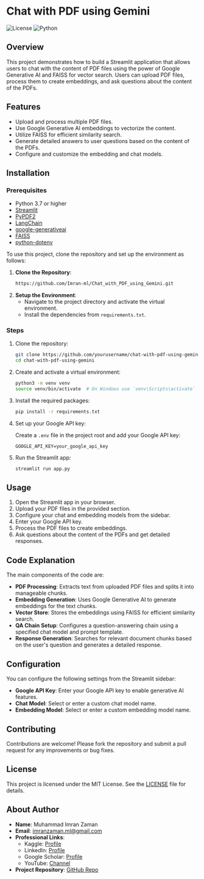# Chat with PDF using Gemini

![License](https://img.shields.io/badge/license-MIT-blue.svg)
![Python](https://img.shields.io/badge/python-3.7%2B-brightgreen.svg)

## Overview

This project demonstrates how to build a Streamlit application that allows users to chat with the content of PDF files using the power of Google Generative AI and FAISS for vector search. Users can upload PDF files, process them to create embeddings, and ask questions about the content of the PDFs.

## Features

- Upload and process multiple PDF files.
- Use Google Generative AI embeddings to vectorize the content.
- Utilize FAISS for efficient similarity search.
- Generate detailed answers to user questions based on the content of the PDFs.
- Configure and customize the embedding and chat models.

## Installation

### Prerequisites

- Python 3.7 or higher
- [Streamlit](https://streamlit.io/)
- [PyPDF2](https://pypi.org/project/PyPDF2/)
- [LangChain](https://github.com/langchain-ai/langchain)
- [google-generativeai](https://pypi.org/project/google-generativeai/)
- [FAISS](https://github.com/facebookresearch/faiss)
- [python-dotenv](https://pypi.org/project/python-dotenv/)

To use this project, clone the repository and set up the environment as follows:

1. **Clone the Repository**:
    ```bash
    https://github.com/Imran-ml/Chat_with_PDF_using_Gemini.git
    ```
2. **Setup the Environment**:
    - Navigate to the project directory and activate the virtual environment.
    - Install the dependencies from `requirements.txt`.

### Steps

1. Clone the repository:

    ```sh
    git clone https://github.com/yourusername/chat-with-pdf-using-gemini.git
    cd chat-with-pdf-using-gemini
    ```

2. Create and activate a virtual environment:

    ```sh
    python3 -m venv venv
    source venv/bin/activate  # On Windows use `venv\Scripts\activate`
    ```

3. Install the required packages:

    ```sh
    pip install -r requirements.txt
    ```

4. Set up your Google API key:

    Create a `.env` file in the project root and add your Google API key:

    ```env
    GOOGLE_API_KEY=your_google_api_key
    ```

5. Run the Streamlit app:

    ```sh
    streamlit run app.py
    ```

## Usage

1. Open the Streamlit app in your browser.
2. Upload your PDF files in the provided section.
3. Configure your chat and embedding models from the sidebar.
4. Enter your Google API key.
5. Process the PDF files to create embeddings.
6. Ask questions about the content of the PDFs and get detailed responses.

## Code Explanation

The main components of the code are:

- **PDF Processing**: Extracts text from uploaded PDF files and splits it into manageable chunks.
- **Embedding Generation**: Uses Google Generative AI to generate embeddings for the text chunks.
- **Vector Store**: Stores the embeddings using FAISS for efficient similarity search.
- **QA Chain Setup**: Configures a question-answering chain using a specified chat model and prompt template.
- **Response Generation**: Searches for relevant document chunks based on the user's question and generates a detailed response.

## Configuration

You can configure the following settings from the Streamlit sidebar:

- **Google API Key**: Enter your Google API key to enable generative AI features.
- **Chat Model**: Select or enter a custom chat model name.
- **Embedding Model**: Select or enter a custom embedding model name.

## Contributing

Contributions are welcome! Please fork the repository and submit a pull request for any improvements or bug fixes.

## License

This project is licensed under the MIT License. See the [LICENSE](LICENSE) file for details.

## About Author

- **Name**: Muhammad Imran Zaman
- **Email**: [imranzaman.ml@gmail.com](mailto:imranzaman.ml@gmail.com)
- **Professional Links**:
    - Kaggle: [Profile](https://www.kaggle.com/muhammadimran112233)
    - LinkedIn: [Profile](linkedin.com/in/muhammad-imran-zaman)
    - Google Scholar: [Profile](https://scholar.google.com/citations?user=ulVFpy8AAAAJ&hl=en)
    - YouTube: [Channel](https://www.youtube.com/@consolioo)
- **Project Repository**: [GitHub Repo](https://github.com/Imran-ml/Bias-Variance-Model-Selection-In-Depth.git)
